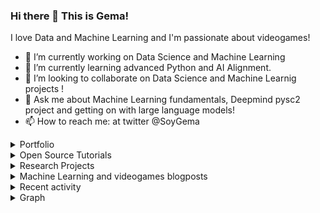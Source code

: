 ### Hi there 👋 This is Gema!

I love Data and Machine Learning and I'm passionate about videogames!

- 🔭 I’m currently working on Data Science and Machine Learning
- 🌱 I’m currently learning advanced Python and AI Alignment.
- 👯 I’m looking to collaborate on Data Science and Machine Learnig projects !
- 💬 Ask me about Machine Learning fundamentals, Deepmind pysc2 project and getting on with large language models!
- 📫 How to reach me: at twitter @SoyGema

<details>

<summary>Portfolio</summary>


+[Dice Game Probability exercise](https://github.com/SoyGema/Portfolio/blob/main/DataExploration/Dice_Game_Probability.ipynb) In this exercise you can see more about how I structure code and solve some probabilistic questions taking into account a Dice-Game. Find the challenge description [here](https://github.com/SoyGema/Portfolio/blob/main/DataExploration/README.md) and code above.

+[Data Exploration Squirrels Dataset](https://github.com/SoyGema/Portfolio/blob/main/DataExploration/Exploratory%20Analysis.ipynb) General Data Science exploration : In this exercise you can see more about how I think from an analytical perspective and which tools I use for data exploration.

</details>

<details>

<summary>Open Source Tutorials</summary>


+[StarCraft 2 Codelab](https://soygema.github.io/starcraftII_machine_learning/#0) In this project I've created a codelab to share with the community some of the machine learning fundamentals I've learnt about open source research with StarCraft 2 DeepMind project.

+[Satellite orbit prediction with DVC VSCode Open Source extension](https://github.com/iterative/VSCode-DVC-Workshop) Workshop given at PyDayBCN 2022. In this workshop we predict kinematic orbit for 600 Satellites making machine learning experiments with Multioutput Random Forest Regressor.  

</details>

<details>

<summary>Research Projects</summary>

+[NeuRIPS 2020](https://cupdf.com/document/benchmarking-imitation-and-reinforcement-learning-for-.html?page=1) Participation in NeuRIPS 2020 Workshop WordPlay: When language meets games with the videogame Mempathy. This projects benchmarks some experiments with Imitation and Reinforcement Learning in language oriented games.

+[ICML 2021](https://docs.google.com/presentation/d/1iATyd80yYMKoV-WPzV0_hYntYbpwvlZS/edit?usp=sharing&ouid=109726716116488916327&rtpof=true&sd=true) Poster session in WiML Unworkshop. 

</details>

<details>

<summary>Machine Learning and videogames blogposts</summary>


+[StarCraft II Unplugged](https://medium.com/p/1c9192fc03b) BlogPost about latest developments released by Deepmind at NeuRIPS2021 DRL workshop. It includes figures and videos made to interpret and communicate papers results.

+[Interactive Narrative control : safety and aligment of language agents](https://medium.com/p/2be8eb7636a9) Technical blogpost article about PPLM research implementation for Mempathy.

</details>

<details>

<summary>Recent activity</summary>

<!--START_SECTION:activity-->

0. Open issue [#4](https://github.com/SoyGema/The-Lord-of-The-Words-The-two-frameworks/issues/5)
1. Post Question in [HF Forum](https://discuss.huggingface.co/t/disable-xla-for-t5-fine-tuning-using-tensorflow-on-m1-mac/29264/7)
2. Open issue [#25444](https://github.com/huggingface/transformers/issues/25444)
   
Historical activity can be found [here](https://github.com/SoyGema/OSS_activity/tree/main)
   
</details>   
<!--END_SECTION:activity-->

<details> 
<summary>Graph</summary>   
   
![](./profile-3d-contrib/profile-night-green.svg)

</details> 
